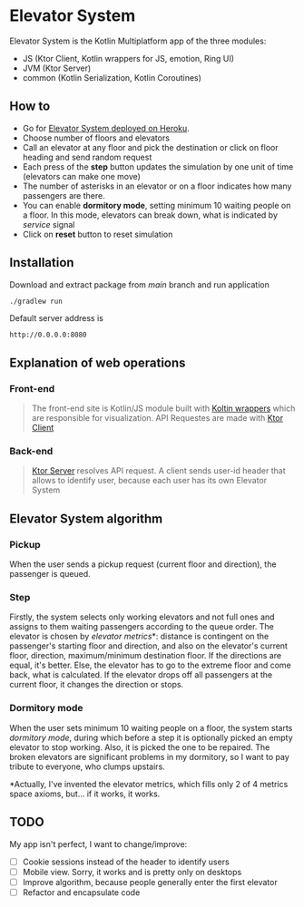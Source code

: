 # Elevator System

Elevator System is the Kotlin Multiplatform app of the three modules:
- JS (Ktor Client, Kotlin wrappers for JS, emotion, Ring UI)
- JVM (Ktor Server)
- common (Kotlin Serialization, Kotlin Coroutines)

## How to

- Go for [Elevator System deployed on Heroku](https://elevator-system.herokuapp.com).
- Choose number of floors and elevators
- Call an elevator at any floor and pick the destination or click on floor heading and send random request
- Each press of the **step** button updates the simulation by one unit of time (elevators can make one move)
- The number of asterisks in an elevator or on a floor indicates how many passengers are there.
- You can enable **dormitory mode**, setting minimum 10 waiting people on a floor. In this mode, elevators can break down, what is indicated by *service* signal
- Click on **reset** button to reset simulation

## Installation

Download and extract package from _main_ branch and run application
```sh
./gradlew run
```
Default server address is
```
http://0.0.0.0:8080
```

## Explanation of web operations
### Front-end
> The front-end site is Kotlin/JS module built with [Koltin wrappers](https://github.com/JetBrains/kotlin-wrappers) which are responsible for visualization. API Requestes are made with [Ktor Client](https://ktor.io/docs/getting-started-ktor-client.html)

### Back-end
> [Ktor Server](https://ktor.io/docs/intellij-idea.html) resolves API request. A client sends user-id header that allows to identify user, because each user has its own Elevator System

## Elevator System algorithm
### Pickup
When the user sends a pickup request (current floor and direction), the passenger is queued.
### Step
Firstly, the system selects only working elevators and not full ones and assigns to them waiting passengers according to the queue order. The elevator is chosen by _elevator metrics_*: distance is contingent on the passenger's starting floor and direction, and also on the elevator's current floor, direction, maximum/minimum destination floor. If the directions are equal, it's better. Else, the elevator has to go to the extreme floor and come back, what is calculated.
If the elevator drops off all passengers at the current floor, it changes the direction or stops.
### Dormitory mode
When the user sets minimum 10 waiting people on a floor, the system starts _dormitory mode_, during which before a step it is optionally picked an empty elevator to stop working. Also, it is picked the one to be repaired. The broken elevators are significant problems in my dormitory, so I want to pay tribute to everyone, who clumps upstairs.

*Actually, I've invented the elevator metrics, which fills only 2 of 4 metrics space axioms, but... if it works, it works.

## TODO
My app isn't perfect, I want to change/improve:
- [ ] Cookie sessions instead of the header to identify users
- [ ] Mobile view. Sorry, it works and is pretty only on desktops
- [ ] Improve algorithm, because people generally enter the first elevator
- [ ] Refactor and encapsulate code